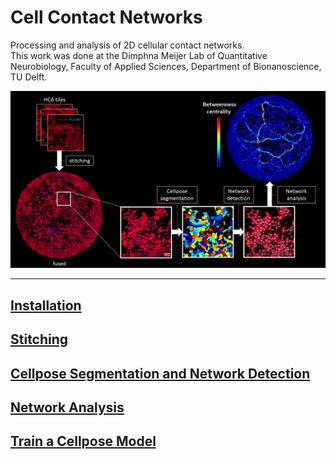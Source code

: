 # Cell Contact Networks
Processing and analysis of 2D cellular contact networks.  
This work was done at the Dimphna Meijer Lab of Quantitative Neurobiology, Faculty of Applied Sciences, Department of Bionanoscience, TU Delft.  

![Workflow](./assets/img/Workflow.png)  

---
[Installation](installation.md)
---
[Stitching](stitching.md)
---
[Cellpose Segmentation and Network Detection](network_detection.md)
---
[Network Analysis](network_analysis.md)
---
[Train a Cellpose Model](train_cellpose.md)
---

<!---
### Markdown

Markdown is a lightweight and easy-to-use syntax for styling your writing. It includes conventions for

```markdown
Syntax highlighted code block

# Header 1
## Header 2
### Header 3

- Bulleted
- List

1. Numbered
2. List

**Bold** and _Italic_ and `Code` text

[Link](url) and ![Image](src)
```

For more details see [GitHub Flavored Markdown](https://guides.github.com/features/mastering-markdown/).

### Jekyll Themes

Your Pages site will use the layout and styles from the Jekyll theme you have selected in your [repository settings](https://github.com/BIOP/ijp-imagetoatlas/settings/pages). The name of this theme is saved in the Jekyll `_config.yml` configuration file.

### Support or Contact

Having trouble with Pages? Check out our [documentation](https://docs.github.com/categories/github-pages-basics/) or [contact support](https://support.github.com/contact) and we’ll help you sort it out.

-->
